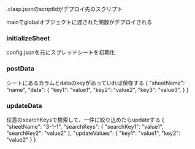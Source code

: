 .clasp.jsonのscriptIdがデプロイ先のスクリプト

mainでglobalオブジェクトに渡された関数がデプロイされる

### initializeSheet
config.jsonを元にスプレッドシートを初期化

### postData
シートにあるカラムとdataのkeyがあっていれば保存する
{
    "sheetName": "name",
    "data": {
        "key1": "value1",
        "key2": "value2",
        "key3": "value3",
    }
}

### updateData
任意のsearchKeysで検索して、一件に絞り込めたらupdateする
{
    "sheetName": "3-1-1",
    "searchKeys": {
        "searchKey1": "value1",
        "searchKey2": "value2"
    },
    "updateValues": {
        "key1": "value1",
        "key2": "value2"
    }
}